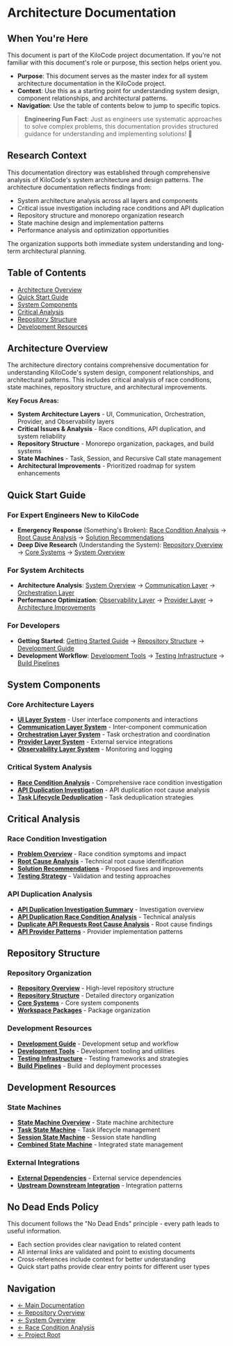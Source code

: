# Architecture Documentation

## When You're Here

This document is part of the KiloCode project documentation. If you're not familiar with this document's role or purpose, this section helps orient you.

- **Purpose**: This document serves as the master index for all system architecture documentation in the KiloCode project.
- **Context**: Use this as a starting point for understanding system design, component relationships, and architectural patterns.
- **Navigation**: Use the table of contents below to jump to specific topics.

> **Engineering Fun Fact**: Just as engineers use systematic approaches to solve complex problems, this documentation provides structured guidance for understanding and implementing solutions! 🔧

## Research Context

This documentation directory was established through comprehensive analysis of KiloCode's system architecture and design patterns. The architecture documentation reflects findings from:

- System architecture analysis across all layers and components
- Critical issue investigation including race conditions and API duplication
- Repository structure and monorepo organization research
- State machine design and implementation patterns
- Performance analysis and optimization opportunities

The organization supports both immediate system understanding and long-term architectural planning.

## Table of Contents

- [Architecture Overview](#architecture-overview)
- [Quick Start Guide](#quick-start-guide)
- [System Components](#system-components)
- [Critical Analysis](#critical-analysis)
- [Repository Structure](#repository-structure)
- [Development Resources](#development-resources)

## Architecture Overview

The architecture directory contains comprehensive documentation for understanding KiloCode's system design, component relationships, and architectural patterns. This includes critical analysis of race conditions, state machines, repository structure, and architectural improvements.

**Key Focus Areas:**
- **System Architecture Layers** - UI, Communication, Orchestration, Provider, and Observability layers
- **Critical Issues & Analysis** - Race conditions, API duplication, and system reliability
- **Repository Structure** - Monorepo organization, packages, and build systems
- **State Machines** - Task, Session, and Recursive Call state management
- **Architectural Improvements** - Prioritized roadmap for system enhancements

## Quick Start Guide

### For Expert Engineers New to KiloCode
- **Emergency Response** (Something's Broken): [Race Condition Analysis](race-condition/README.md) → [Root Cause Analysis](race-condition/ROOT_CAUSE_ANALYSIS.md) → [Solution Recommendations](race-condition/SOLUTION_RECOMMENDATIONS.md)
- **Deep Dive Research** (Understanding the System): [Repository Overview](repository/README.md) → [Core Systems](repository/CORE_SYSTEMS.md) → [System Overview](SYSTEM_OVERVIEW.md)

### For System Architects
- **Architecture Analysis**: [System Overview](SYSTEM_OVERVIEW.md) → [Communication Layer](COMMUNICATION_LAYER_SYSTEM.md) → [Orchestration Layer](ORCHESTRATION_LAYER_SYSTEM.md)
- **Performance Optimization**: [Observability Layer](OBSERVABILITY_LAYER_SYSTEM.md) → [Provider Layer](PROVIDER_LAYER_SYSTEM.md) → [Architecture Improvements](PRIORITIZED_ARCHITECTURE_IMPROVEMENTS.md)

### For Developers
- **Getting Started**: [Getting Started Guide](GETTING_STARTED.md) → [Repository Structure](repository/REPOSITORY_STRUCTURE.md) → [Development Guide](repository/DEVELOPMENT_GUIDE.md)
- **Development Workflow**: [Development Tools](repository/DEVELOPMENT_TOOLS.md) → [Testing Infrastructure](repository/TESTING_INFRASTRUCTURE.md) → [Build Pipelines](repository/BUILD_PIPELINES.md)

## System Components

### Core Architecture Layers
- **[UI Layer System](../ui/UI_LAYER_SYSTEM.md)** - User interface components and interactions
- **[Communication Layer System](COMMUNICATION_LAYER_SYSTEM.md)** - Inter-component communication
- **[Orchestration Layer System](ORCHESTRATION_LAYER_SYSTEM.md)** - Task orchestration and coordination
- **[Provider Layer System](PROVIDER_LAYER_SYSTEM.md)** - External service integrations
- **[Observability Layer System](OBSERVABILITY_LAYER_SYSTEM.md)** - Monitoring and logging

### Critical System Analysis
- **[Race Condition Analysis](race-condition/README.md)** - Comprehensive race condition investigation
- **[API Duplication Investigation](API_DUPLICATION_INVESTIGATION_SUMMARY.md)** - API duplication root cause analysis
- **[Task Lifecycle Deduplication](TASK_LIFECYCLE_DEDUPLICATION.md)** - Task deduplication strategies

## Critical Analysis

### Race Condition Investigation
- **[Problem Overview](race-condition/PROBLEM_OVERVIEW.md)** - Race condition symptoms and impact
- **[Root Cause Analysis](race-condition/ROOT_CAUSE_ANALYSIS.md)** - Technical root cause identification
- **[Solution Recommendations](race-condition/SOLUTION_RECOMMENDATIONS.md)** - Proposed fixes and improvements
- **[Testing Strategy](race-condition/TESTING_STRATEGY.md)** - Validation and testing approaches

### API Duplication Analysis
- **[API Duplication Investigation Summary](API_DUPLICATION_INVESTIGATION_SUMMARY.md)** - Investigation overview
- **[API Duplication Race Condition Analysis](API_DUPLICATION_RACE_CONDITION_ANALYSIS.md)** - Technical analysis
- **[Duplicate API Requests Root Cause Analysis](DUPLICATE_API_REQUESTS_ROOT_CAUSE_ANALYSIS.md)** - Root cause findings
- **[API Provider Patterns](API_PROVIDER_PATTERNS.md)** - Provider implementation patterns

## Repository Structure

### Repository Organization
- **[Repository Overview](REPOSITORY_OVERVIEW.md)** - High-level repository structure
- **[Repository Structure](repository/REPOSITORY_STRUCTURE.md)** - Detailed directory organization
- **[Core Systems](repository/CORE_SYSTEMS.md)** - Core system components
- **[Workspace Packages](repository/WORKSPACE_PACKAGES.md)** - Package organization

### Development Resources
- **[Development Guide](repository/DEVELOPMENT_GUIDE.md)** - Development setup and workflow
- **[Development Tools](repository/DEVELOPMENT_TOOLS.md)** - Development tooling and utilities
- **[Testing Infrastructure](repository/TESTING_INFRASTRUCTURE.md)** - Testing frameworks and strategies
- **[Build Pipelines](repository/BUILD_PIPELINES.md)** - Build and deployment processes

## Development Resources

### State Machines
- **[State Machine Overview](state-machines/README.md)** - State machine architecture
- **[Task State Machine](state-machines/TASK_STATE_MACHINE.md)** - Task lifecycle management
- **[Session State Machine](state-machines/SESSION_STATE_MACHINE.md)** - Session state handling
- **[Combined State Machine](state-machines/COMBINED_STATE_MACHINE.md)** - Integrated state management

### External Integrations
- **[External Dependencies](EXTERNAL_DEPENDENCIES.md)** - External service dependencies
- **[Upstream Downstream Integration](UPSTREAM_DOWNSTREAM_INTEGRATION.md)** - Integration patterns

## No Dead Ends Policy

This document follows the "No Dead Ends" principle - every path leads to useful information.

- Each section provides clear navigation to related content
- All internal links are validated and point to existing documents
- Cross-references include context for better understanding
- Quick start paths provide clear entry points for different user types

## Navigation
- [← Main Documentation](../README.md)
- [← Repository Overview](REPOSITORY_OVERVIEW.md)
- [← System Overview](SYSTEM_OVERVIEW.md)
- [← Race Condition Analysis](race-condition/README.md)
- [← Project Root](../../README.md)